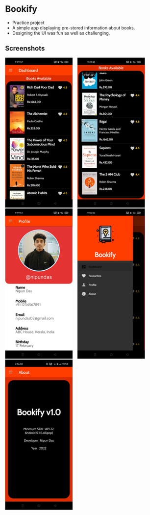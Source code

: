 # Bookify
- Practice project
- A simple app displaying pre-stored information about books.
- Designing the UI was fun as well as challenging.

## Screenshots
<p float="left">
  <img src="ss/ss1.jpg" width="220">&nbsp;&nbsp;&nbsp;
  <img src = "ss/ss2.jpg"  width = "220" >&nbsp;&nbsp;&nbsp;
  <img src = "ss/ss3.jpg"  width = "220" >&nbsp;&nbsp;&nbsp;
  <img src = "ss/ss4.jpg"  width = "220" >&nbsp;&nbsp;&nbsp;
  <img src = "ss/ss55.jpg"  width = "220" >&nbsp;&nbsp;&nbsp;
</p>
